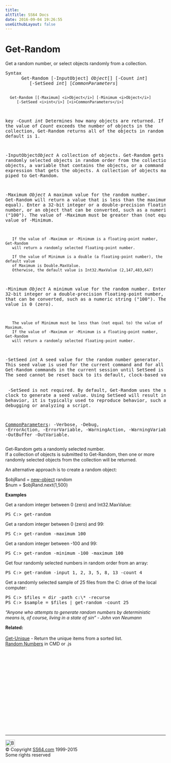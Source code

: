 ```yaml
---
title:
altTitle: SS64 Docs
date: 2016-09-04 19:26:55
useGithubLayout: false
---
```

<!-- #BeginLibraryItem "/Library/head_ps.lbi" --><!-- #EndLibraryItem --><h1>Get-Random</h1> 
<p>Get a random number, or select objects randomly from a collection.</p>
<pre>Syntax
      Get-Random [-InputObject] <i>Object</i>[] [-Count <i>int</i>]
         [-SetSeed <i>int</i>] [<i>CommonParameters</i>]

      Get-Random [[-Maximum] <i>Object</i>] [-Minimum <i>Object</i>]
         [-SetSeed <i>int</i>] [<i>CommonParameters</i>]

key
   -Count <i>int</i>
       Determines how many objects are returned.
       If the value of <i>Count</i> exceeds the number of objects in the 
       collection, Get-Random returns all of the objects in random order.
       The default is 1. 

   -InputObject<i>Object</i>
       A collection of objects.
       Get-Random gets randomly selected objects in random order from the collection.
       Enter the objects, a variable that contains the objects, or a command or
       expression that gets the objects.
       A collection of objects may also be piped to Get-Random.

   -Maximum <i>Object</i>
       A maximum value for the random number.
       Get-Random will return a value that is less than the maximum (not equal).
       Enter a 32-bit integer or a double-precision floating-point number, or
       an object that can be converted, such as a numeric string ("100").
       The value of -Maximum must be greater than (not equal to) the value of -Minimum. 

       If the value of -Maximum or -Minimum is a floating-point number, Get-Random
       will return a randomly selected floating-point number.

       If the value of Minimum is a double (a floating-point number), the default value
       of Maximum is Double.MaxValue.
       Otherwise, the default value is Int32.MaxValue (2,147,483,647)
        
   -Minimum <i>Object</i>
       A minimum value for the random number.
       Enter a 32-bit integer or a double-precision floating-point number, or
       an object that can be converted, such as a numeric string ("100").
       The default value is 0 (zero). 

       The value of Minimum must be less than (not equal to) the value of Maximum.
       If the value of -Maximum or -Minimum is a floating-point number, Get-Random
       will return a randomly selected floating-point number.

   -SetSeed <i>int</i>
       A seed value for the random number generator.
       This seed value is used for the current command and for all subsequent
       Get-Random commands in the current session until SetSeed is used again
       The seed cannot be reset back to its default, clock-based value.<br>        <br>       -SetSeed is not required. By default, Get-Random uses the system clock
       to generate a seed value.
       Using SetSeed will result in non-random behavior, it is typically used 
       to reproduce behavior, such as when debugging or analyzing a script.

   <a href="common.html">CommonParameters</a>:
       -Verbose, -Debug, -ErrorAction, -ErrorVariable, -WarningAction, -WarningVariable,
       -OutBuffer -OutVariable.</pre>
<p>  Get-Random  gets a randomly selected number.<br> 
If a collection of objects is submitted to Get-Random, then one or more randomly selected objects from the collection will be returned.</p>
<p>An alternative approach is to create a random object:</p>
<p class="code">$objRand = <a href="new-object.html">new-object</a> random<br>
$num = $objRand.next(1,500)</p>
<p><b>Examples</b></p>
<p>Get a random integer between 0 (zero) and Int32.MaxValue:</p>
<pre>PS C:&gt; get-random</pre>
<p>Get a random integer between 0 (zero) and 99:</p>
<pre>PS C:&gt; get-random -maximum 100</pre>
<p>Get a random integer between -100 and 99:</p>
<pre>PS C:&gt; get-random -minimum -100 -maximum 100</pre>
<p>Get four randomly selected numbers in random order from an array:</p>
<pre>PS C:&gt; get-random -input 1, 2, 3, 5, 8, 13 -count 4</pre>
<p>Get  a randomly selected sample of 25 files from the C: drive of the local computer:</p>
<pre>PS C:&gt; $files = dir -path c:\* -recurse<br>PS C:&gt; $sample = $files | get-random -count 25</pre>
<p class="quote"><i>“Anyone who attempts to generate random numbers by deterministic means is, of course, living in a state of sin” - John von Neumann</i></p>
<p><b>Related:</b><br>
  <br>
<a href="get-unique.html">Get-Unique</a> - Return the unique items from a sorted list.<br>
<a href="../nt/syntax-random.html">Random Numbers</a> in CMD or .js </p><!-- #BeginLibraryItem "/Library/foot_ps.lbi" --><p>
<!-- PowerShell300 -->
<ins class="adsbygoogle" style="display:inline-block;width:300px;height:250px" data-ad-client="ca-pub-6140977852749469" data-ad-slot="6253539900"></ins>
<script>
(adsbygoogle = window.adsbygoogle || []).push({});
</script></p>
<hr>
<div id="bl" class="footer"><a href="get-random.html#"><img src="../images/top.png" width="30" height="22" alt="Back to the Top"></a></div>
<div id="br" class="footer, tagline">© Copyright <a href="http://ss64.com/">SS64.com</a> 1999-2015<br>
Some rights reserved</div><!-- #EndLibraryItem -->

